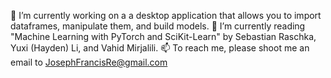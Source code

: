 🔭 I’m currently working on a a desktop application that allows you to import dataframes, manipulate them, and build models.
🌱 I’m currently reading "Machine Learning with PyTorch and SciKit-Learn" by Sebastian Raschka, Yuxi (Hayden) Li, and Vahid Mirjalili.
📫 To reach me, please shoot me an email to JosephFrancisRe@gmail.com
<!--
- 👯 I’m looking to collaborate on ...
- 🤔 I’m looking for help with ...
- 💬 Ask me about ...
- 😄 Pronouns: He/Him
- ⚡ Fun fact: 
-->
